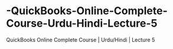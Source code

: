 # -QuickBooks-Online-Complete-Course-Urdu-Hindi-Lecture-5
 QuickBooks Online Complete Course | Urdu/Hindi | Lecture 5
